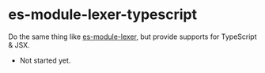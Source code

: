 # es-module-lexer-typescript

Do the same thing like [es-module-lexer](https://github.com/guybedford/es-module-lexer), but provide supports for TypeScript & JSX.

- Not started yet.
